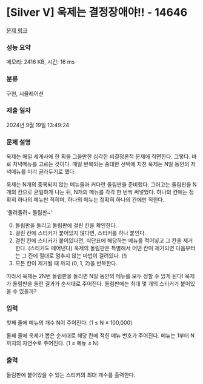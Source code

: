 # [Silver V] 욱제는 결정장애야!! - 14646 

[문제 링크](https://www.acmicpc.net/problem/14646) 

### 성능 요약

메모리: 2416 KB, 시간: 16 ms

### 분류

구현, 시뮬레이션

### 제출 일자

2024년 9월 19일 13:49:24

### 문제 설명

<p>욱제는 매일 세계사에 한 획을 그을만한 심각한 비결정론적 문제에 직면한다. 그렇다. 바로 저녁메뉴를 고르는 것이다. 매일 반복되는 중대한 선택에 지친 욱제는 N일 동안의 저녁메뉴를 미리 골라두기로 했다.</p>

<p>욱제는 N개의 중복되지 않는 메뉴들과 커다란 돌림판을 준비했다. 그러고는 돌림판을 N개의 칸으로 균일하게 나눈 뒤, N개의 메뉴를 각각 한 번씩 써넣었다. 하나의 칸에는 정확히 하나의 메뉴만 적히며, 하나의 메뉴는 정확히 하나의 칸에만 적힌다.</p>

<p>'돌려돌려~ 돌림판~'</p>

<ol start="0">
	<li>돌림판을 돌리고 돌림판에 걸린 칸을 확인한다.</li>
	<li>걸린 칸에 스티커가 붙어있지 않다면, 스티커를 하나 붙인다.</li>
	<li>걸린 칸에 스티커가 붙어있다면, 식단표에 해당하는 메뉴를 적어넣고 그 칸을 제거한다. (스티커도 떼어낸다) 욱제의 돌림판은 특별해서 어떤 칸이 제거되면 다음부터는 그 칸에 절대로 멈추지 않는 마법이 걸려있다. (!)</li>
	<li>모든 칸이 제거될 때 까지 (0, 1, 2)을 반복한다.</li>
</ol>

<p>따라서 욱제는 2N번 돌림판을 돌리면 N일 동안의 메뉴를 모두 정할 수 있게 된다! 욱제가 돌림판을 돌린 결과가 순서대로 주어진다. 돌림판에는 최대 몇 개의 스티커가 붙어있을 수 있을까?</p>

### 입력 

 <p>첫째 줄에 메뉴의 개수 N이 주어진다. (1 ≤ N ≤ 100,000)</p>

<p>둘째 줄에 욱제가 뽑은 순서대로 해당 칸에 적힌 메뉴 번호가 주어진다. 메뉴는 1부터 N까지의 자연수로 주어진다. (1 ≤ 메뉴 ≤ N)</p>

### 출력 

 <p>돌림판에 붙어있을 수 있는 스티커의 최대 개수를 출력한다.</p>

